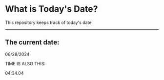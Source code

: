# What is Today's Date?
This repository keeps track of today's date.
* * *
 
## The current date:  
 06/28/2024 
  
  
 TIME IS ALSO THIS: 
  
 04:34.04 
  
  
